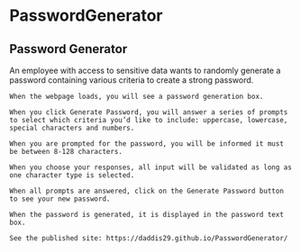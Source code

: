 # PasswordGenerator
## Password Generator 

An employee with access to sensitive data wants to randomly generate a password containing various criteria to create a strong password.


```
When the webpage loads, you will see a password generation box.

When you click Generate Password, you will answer a series of prompts to select which criteria you’d like to include: uppercase, lowercase, special characters and numbers.

When you are prompted for the password, you will be informed it must be between 8-128 characters.

When you choose your responses, all input will be validated as long as one character type is selected.

When all prompts are answered, click on the Generate Password button to see your new password.

When the password is generated, it is displayed in the password text box.

See the published site: https://daddis29.github.io/PasswordGenerator/

